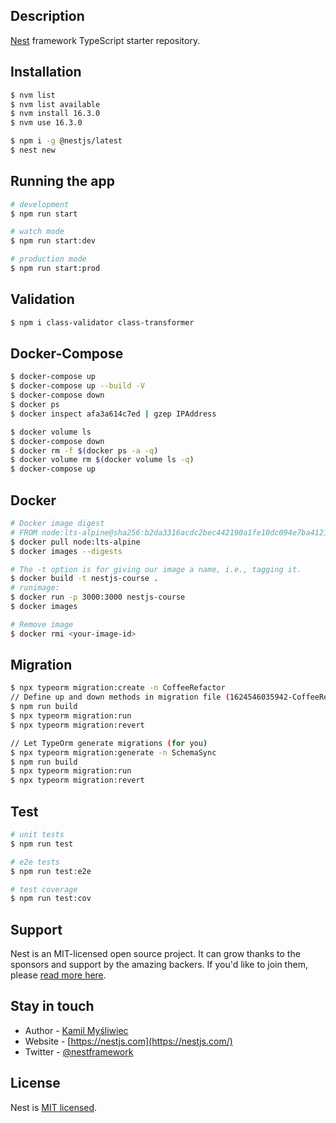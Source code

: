 ## Description

[Nest](https://github.com/nestjs/nest) framework TypeScript starter repository.

## Installation

```bash
$ nvm list
$ nvm list available
$ nvm install 16.3.0
$ nvm use 16.3.0

$ npm i -g @nestjs/latest
$ nest new
```

## Running the app

```bash
# development
$ npm run start

# watch mode
$ npm run start:dev

# production mode
$ npm run start:prod
```

## Validation

```bash
$ npm i class-validator class-transformer
```

## Docker-Compose
```bash
$ docker-compose up
$ docker-compose up --build -V
$ docker-compose down
$ docker ps
$ docker inspect afa3a614c7ed | gzep IPAddress

$ docker volume ls
$ docker-compose down
$ docker rm -f $(docker ps -a -q)
$ docker volume rm $(docker volume ls -q)
$ docker-compose up
```

## Docker
```bash
# Docker image digest
# FROM node:lts-alpine@sha256:b2da3316acdc2bec442190a1fe10dc094e7ba4121d029cb32075ff59bb27390a
$ docker pull node:lts-alpine
$ docker images --digests

# The -t option is for giving our image a name, i.e., tagging it.
$ docker build -t nestjs-course .
# runimage:
$ docker run -p 3000:3000 nestjs-course
$ docker images

# Remove image
$ docker rmi <your-image-id>
```

## Migration

```bash
$ npx typeorm migration:create -n CoffeeRefactor
// Define up and down methods in migration file (1624546035942-CoffeeRefactor.ts)
$ npm run build
$ npx typeorm migration:run
$ npx typeorm migration:revert

// Let TypeOrm generate migrations (for you)
$ npx typeorm migration:generate -n SchemaSync
$ npm run build
$ npx typeorm migration:run
$ npx typeorm migration:revert
```

## Test

```bash
# unit tests
$ npm run test

# e2e tests
$ npm run test:e2e

# test coverage
$ npm run test:cov
```

## Support

Nest is an MIT-licensed open source project. It can grow thanks to the sponsors and support by the amazing backers. If you'd like to join them, please [read more here](https://docs.nestjs.com/support).

## Stay in touch

- Author - [Kamil Myśliwiec](https://kamilmysliwiec.com)
- Website - [https://nestjs.com](https://nestjs.com/)
- Twitter - [@nestframework](https://twitter.com/nestframework)

## License

Nest is [MIT licensed](LICENSE).
